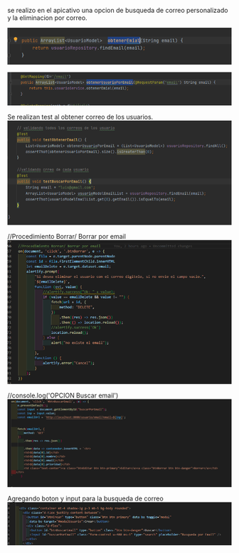 se realizo en el apicativo una opcion de busqueda de correo personalizado y la eliminacion por correo.  


![img.png](img.png) 

![img_1.png](img_1.png)  

Se realizan test al obtener correo de los usuarios.
![img_2.png](img_2.png) 

//Procedimiento Borrar/ Borrar por email
![img_3.png](img_3.png)  

//console.log('OPCION Buscar email')
![img_4.png](img_4.png)  

Agregando boton y input para la busqueda de correo
![img_5.png](img_5.png)